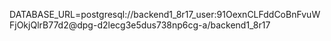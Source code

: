 DATABASE_URL=postgresql://backend1_8r17_user:91OexnCLFddCoBnFvuWFjOkjQlrB77d2@dpg-d2lecg3e5dus738np6cg-a/backend1_8r17

